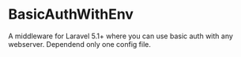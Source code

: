# BasicAuthWithEnv
A middleware for Laravel 5.1+ where you can use basic auth with any webserver. Dependend only one config file.
